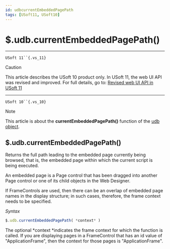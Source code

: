 ```yaml
---
id: udbcurrentEmbeddedPagePath
tags: [USoft11, USoft10]
---
```

# $.udb.currentEmbeddedPagePath()



----

`USoft 11``{.vs_11}`

> [!CAUTION]
> This article describes the USoft 10 product only.
> In USoft 11, the web UI API was revised and improved. For full details, go to:
> [Revised web UI API in USoft 11](/docs/Web_and_app_UIs/UDB_udb/Revised_web_UI_API_in_USoft_11.md)

----

`USoft 10``{.vs_10}`

> [!NOTE]
> This article is about the **currentEmbeddedPagePath()** function of the [udb object](/docs/Web_and_app_UIs/UDB_udb).

## **$.udb.currentEmbeddedPagePath()**

Returns the full path leading to the embedded page currently being browsed, that is, the embedded page within which the current script is being executed.

An embedded page is a Page control that has been dragged into another Page control or one of its child objects in the Web Designer.

If FrameControls are used, then there can be an overlap of embedded page names in the display structure; in such cases, therefore, the frame context needs to be specified.

*Syntax*

```js
$.udb.currentEmbeddedPagePath( *context* )
```

The optional *context *indicates the frame context for which the function is called. If you are displaying pages in a FrameControl that has an id value of "ApplicationFrame", then the context for those pages is "ApplicationFrame".